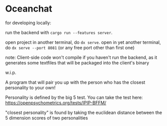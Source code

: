 # Oceanchat


for developing locally:

run the backend with `cargo run --features server`.

open project in another terminal, do `dx serve`.
open in yet another terminal, do `dx serve --port 8081` (or any free port other than first one)

note: Client-side code won't compile if you haven't run the backend, as it generates some textfiles that will be packaged into the client's binary


w.i.p.

A program that will pair you up with the person who has the closest personality to your own!

Personality is defined by the big 5 test. You can take the test here: https://openpsychometrics.org/tests/IPIP-BFFM/

"closest personality" is found by taking the euclidean distance between the 5 dimension scores of two personalities
